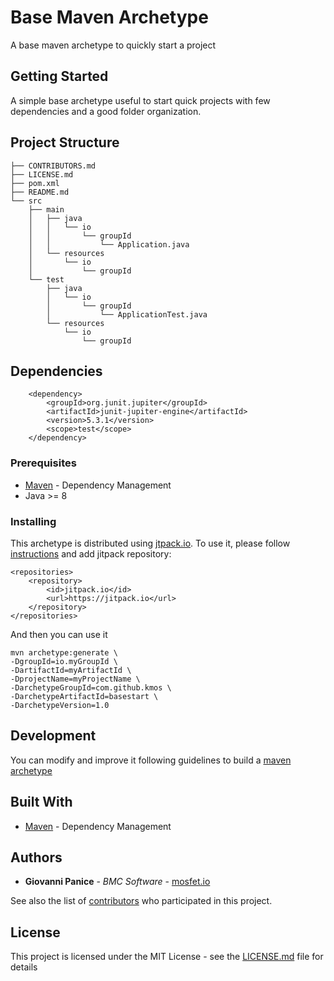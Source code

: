 # Base Maven Archetype

A base maven archetype to quickly start a project

## Getting Started

A simple base archetype useful to start quick projects with few dependencies and a good
folder organization.

## Project Structure

```
├── CONTRIBUTORS.md
├── LICENSE.md
├── pom.xml
├── README.md
└── src
    ├── main
    │   ├── java
    │   │   └── io
    │   │       └── groupId
    │   │           └── Application.java
    │   └── resources
    │       └── io
    │           └── groupId
    └── test
        ├── java
        │   └── io
        │       └── groupId
        │           └── ApplicationTest.java
        └── resources
            └── io
                └── groupId
```

## Dependencies

```
    <dependency>
        <groupId>org.junit.jupiter</groupId>
        <artifactId>junit-jupiter-engine</artifactId>
        <version>5.3.1</version>
        <scope>test</scope>
    </dependency>
```

### Prerequisites

* [Maven](https://maven.apache.org/) - Dependency Management
* Java >= 8

### Installing

This archetype is distributed using [jtpack.io](https://jitpack.io/). To use it,
please follow [instructions](https://jitpack.io/) and add jitpack repository:

```
<repositories>
    <repository>
        <id>jitpack.io</id>
        <url>https://jitpack.io</url>
    </repository>
</repositories>
```

And then you can use it

```
mvn archetype:generate \
-DgroupId=io.myGroupId \
-DartifactId=myArtifactId \
-DprojectName=myProjectName \
-DarchetypeGroupId=com.github.kmos \
-DarchetypeArtifactId=basestart \
-DarchetypeVersion=1.0 
```

## Development

You can modify and improve it following guidelines to build a [maven archetype](https://maven.apache.org/guides/mini/guide-creating-archetypes.html)

## Built With

* [Maven](https://maven.apache.org/) - Dependency Management

## Authors

* **Giovanni Panice** - *BMC Software* - [mosfet.io](https://mosfet.io)

See also the list of [contributors](CONTRIBUTORS.md) who participated in this project.

## License

This project is licensed under the MIT License - see the [LICENSE.md](LICENSE.md) file for details

